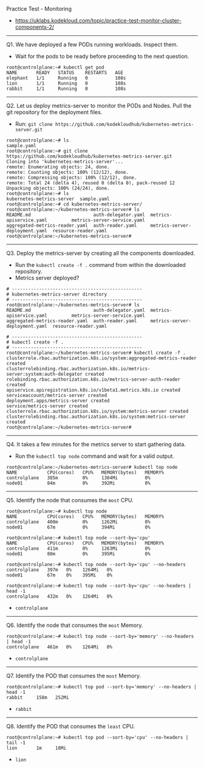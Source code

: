 Practice Test - Monitoring

- https://uklabs.kodekloud.com/topic/practice-test-monitor-cluster-components-2/

---

Q1. We have deployed a few PODs running workloads. Inspect them.

- Wait for the pods to be ready before proceeding to the next question.

```shell
root@controlplane:~# kubectl get pod
NAME       READY   STATUS    RESTARTS   AGE
elephant   1/1     Running   0          108s
lion       1/1     Running   0          108s
rabbit     1/1     Running   0          108s
```

---

Q2. Let us deploy metrics-server to monitor the PODs and Nodes. Pull the git repository for the deployment files.

- Run: `git clone https://github.com/kodekloudhub/kubernetes-metrics-server.git`

```shell
root@controlplane:~# ls
sample.yaml
root@controlplane:~# git clone https://github.com/kodekloudhub/kubernetes-metrics-server.git
Cloning into 'kubernetes-metrics-server'...
remote: Enumerating objects: 24, done.
remote: Counting objects: 100% (12/12), done.
remote: Compressing objects: 100% (12/12), done.
remote: Total 24 (delta 4), reused 0 (delta 0), pack-reused 12
Unpacking objects: 100% (24/24), done.
root@controlplane:~# ls
kubernetes-metrics-server  sample.yaml
root@controlplane:~# cd kubernetes-metrics-server/
root@controlplane:~/kubernetes-metrics-server# ls
README.md                       auth-delegator.yaml  metrics-apiservice.yaml         metrics-server-service.yaml
aggregated-metrics-reader.yaml  auth-reader.yaml     metrics-server-deployment.yaml  resource-reader.yaml
root@controlplane:~/kubernetes-metrics-server# 
```

---

Q3. Deploy the metrics-server by creating all the components downloaded.

- Run the `kubectl create -f .` command from within the downloaded repository.
- Metrics server deployed?

```shell
# ------------------------------------------------
# kubernetes-metrics-server directory
# ------------------------------------------------
root@controlplane:~/kubernetes-metrics-server# ls
README.md                       auth-delegator.yaml  metrics-apiservice.yaml         metrics-server-service.yaml
aggregated-metrics-reader.yaml  auth-reader.yaml     metrics-server-deployment.yaml  resource-reader.yaml

# ------------------------------------------------
# kubectl create -f .
# ------------------------------------------------
root@controlplane:~/kubernetes-metrics-server# kubectl create -f .
clusterrole.rbac.authorization.k8s.io/system:aggregated-metrics-reader created
clusterrolebinding.rbac.authorization.k8s.io/metrics-server:system:auth-delegator created
rolebinding.rbac.authorization.k8s.io/metrics-server-auth-reader created
apiservice.apiregistration.k8s.io/v1beta1.metrics.k8s.io created
serviceaccount/metrics-server created
deployment.apps/metrics-server created
service/metrics-server created
clusterrole.rbac.authorization.k8s.io/system:metrics-server created
clusterrolebinding.rbac.authorization.k8s.io/system:metrics-server created
root@controlplane:~/kubernetes-metrics-server# 
```

---

Q4. It takes a few minutes for the metrics server to start gathering data.

- Run the `kubectl top node` command and wait for a valid output.

```shell
root@controlplane:~/kubernetes-metrics-server# kubectl top node
NAME           CPU(cores)   CPU%   MEMORY(bytes)   MEMORY%   
controlplane   385m         0%     1304Mi          0%        
node01         84m          0%     392Mi           0%     
```

---

Q5. Identify the node that consumes the `most` CPU.

```shell
root@controlplane:~# kubectl top node
NAME           CPU(cores)   CPU%   MEMORY(bytes)   MEMORY%   
controlplane   400m         0%     1262Mi          0%        
node01         67m          0%     394Mi           0%        

root@controlplane:~# kubectl top node --sort-by='cpu'
NAME           CPU(cores)   CPU%   MEMORY(bytes)   MEMORY%   
controlplane   411m         0%     1263Mi          0%        
node01         80m          0%     395Mi           0%        

root@controlplane:~# kubectl top node --sort-by='cpu' --no-headers
controlplane   397m   0%    1264Mi   0%    
node01         67m    0%    395Mi    0%    

root@controlplane:~# kubectl top node --sort-by='cpu' --no-headers | head -1
controlplane   432m   0%    1264Mi   0%    
```

- `controlplane`

---

Q6. Identify the node that consumes the `most` Memory.

```shell
root@controlplane:~# kubectl top node --sort-by='memory' --no-headers | head -1
controlplane   461m   0%    1264Mi   0%    
```

- `controlplane`

---

Q7. Identify the POD that consumes the `most` Memory.

```shell
root@controlplane:~# kubectl top pod --sort-by='memory' --no-headers | head -1
rabbit     158m   252Mi 
```

- `rabbit`

---

Q8. Identify the POD that consumes the `least` CPU.

```shell
root@controlplane:~# kubectl top pod --sort-by='cpu' --no-headers | tail -1
lion       1m     18Mi 
```

- `lion`
